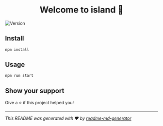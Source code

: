 <h1 align="center">Welcome to island 👋</h1>
<p>
  <img alt="Version" src="https://img.shields.io/npm/v/island.svg">
</p>

## Install

```sh
npm install
```

## Usage

```sh
npm run start
```

## Show your support

Give a ⭐️ if this project helped you!

***
_This README was generated with ❤️ by [readme-md-generator](https://github.com/kefranabg/readme-md-generator)_